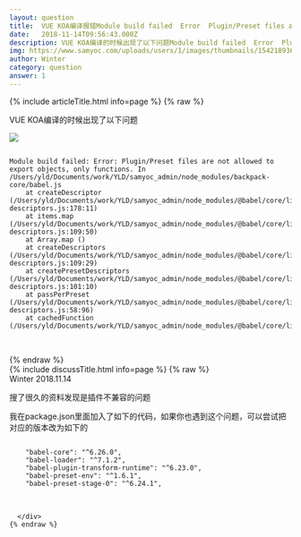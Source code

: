 ```yaml
---
layout: question
title:  VUE KOA编译报错Module build failed  Error  Plugin/Preset files are not allowed to export objects
date:   2018-11-14T09:56:43.000Z
description: VUE KOA编译的时候出现了以下问题Module build failed  Error  Plugin/Preset files are not allo...
img: https://www.samyoc.com/uploads/users/1/images/thumbnails/1542189363432.png
author: Winter
category: question
answer: 1
---
```

<div class="article-root">
  <div class="article">
    {% include articleTitle.html info=page %}
    {% raw %}
    <div class="article-content"><p>VUE KOA编译的时候出现了以下问题</p>

<p><img class="thumb-img" src="https://www.samyoc.com/uploads/users/1/images/1542189363432.png" style="max-width:100%" /></p>

<pre>
<code>
Module build failed: Error: Plugin/Preset files are not allowed to export objects, only functions. In /Users/yld/Documents/work/YLD/samyoc_admin/node_modules/backpack-core/babel.js
    at createDescriptor (/Users/yld/Documents/work/YLD/samyoc_admin/node_modules/@babel/core/lib/config/config-descriptors.js:178:11)
    at items.map (/Users/yld/Documents/work/YLD/samyoc_admin/node_modules/@babel/core/lib/config/config-descriptors.js:109:50)
    at Array.map ()
    at createDescriptors (/Users/yld/Documents/work/YLD/samyoc_admin/node_modules/@babel/core/lib/config/config-descriptors.js:109:29)
    at createPresetDescriptors (/Users/yld/Documents/work/YLD/samyoc_admin/node_modules/@babel/core/lib/config/config-descriptors.js:101:10)
    at passPerPreset (/Users/yld/Documents/work/YLD/samyoc_admin/node_modules/@babel/core/lib/config/config-descriptors.js:58:96)
    at cachedFunction (/Users/yld/Documents/work/YLD/samyoc_admin/node_modules/@babel/core/lib/config/caching.js:33:19)
</code></pre>

<p>&nbsp;</p>
</div>
    {% endraw %}
  </div>

  <div class="discuss-wrapper">
    {% include discussTitle.html info=page %}
    {% raw %}
    <div class="discuss-item">
        <div class="discuss-parent">
          <div class="discuss-meta">
            <span class="discuss-user">Winter</span>
            <span class="discuss-time">2018.11.14</span>
          </div>
          <div class="discuss-comment"><p>搜了很久的资料发现是插件不兼容的问题</p>

<p>我在package.json里面加入了如下的代码，如果你也遇到这个问题，可以尝试把对应的版本改为如下的</p>

<pre>
<code>
    &quot;babel-core&quot;: &quot;^6.26.0&quot;,
    &quot;babel-loader&quot;: &quot;^7.1.2&quot;,
    &quot;babel-plugin-transform-runtime&quot;: &quot;^6.23.0&quot;,
    &quot;babel-preset-env&quot;: &quot;^1.6.1&quot;,
    &quot;babel-preset-stage-0&quot;: &quot;^6.24.1&quot;,
</code></pre>

<p>&nbsp;</p>
</div>
        </div>
        
      </div>
    {% endraw %}
  </div>
<div>
